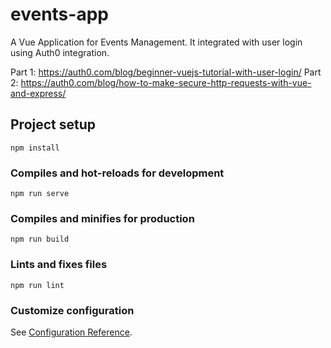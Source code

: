 # events-app

A Vue Application for Events Management. It integrated with user login using Auth0 integration.

Part 1: https://auth0.com/blog/beginner-vuejs-tutorial-with-user-login/
Part 2: https://auth0.com/blog/how-to-make-secure-http-requests-with-vue-and-express/

## Project setup
```
npm install
```

### Compiles and hot-reloads for development
```
npm run serve
```

### Compiles and minifies for production
```
npm run build
```

### Lints and fixes files
```
npm run lint
```

### Customize configuration
See [Configuration Reference](https://cli.vuejs.org/config/).
